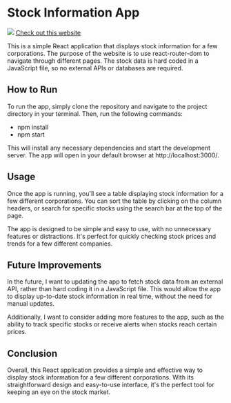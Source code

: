 <h1>Stock Information App</h1>
<image src="./src/images/stockthumbnail.png">
<a href="https://stocks-bm6u.onrender.com">Check out this website</a>
<p>This is a simple React application that displays stock information for a few corporations. The purpose of the website is to use react-router-dom to navigate through different pages. The stock data is hard coded in a JavaScript file, so no external APIs or databases are required.</p>

<h2>How to Run</h2>
<p>To run the app, simply clone the repository and navigate to the project directory in your terminal. Then, run the following commands:</p>
<ul>
<li>npm install</li>
<li>npm start</li>
</ul>
<p>This will install any necessary dependencies and start the development server. The app will open in your default browser at http://localhost:3000/.</p>

<h2>Usage</h2>
<p>Once the app is running, you'll see a table displaying stock information for a few different corporations. You can sort the table by clicking on the column headers, or search for specific stocks using the search bar at the top of the page.</p>

<p>The app is designed to be simple and easy to use, with no unnecessary features or distractions. It's perfect for quickly checking stock prices and trends for a few different companies.</p>

<h2>Future Improvements</h2>
<p>In the future, I want to updating the app to fetch stock data from an external API, rather than hard coding it in a JavaScript file. This would allow the app to display up-to-date stock information in real time, without the need for manual updates.</p>

<p>Additionally, I want to consider adding more features to the app, such as the ability to track specific stocks or receive alerts when stocks reach certain prices.</p>

<h2>Conclusion</h2>
<p>Overall, this React application provides a simple and effective way to display stock information for a few different corporations. With its straightforward design and easy-to-use interface, it's the perfect tool for keeping an eye on the stock market.</p>